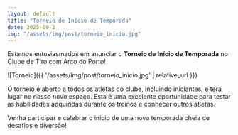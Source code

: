 ```yaml
---
layout: default
title: "Torneio de Início de Temporada"
date: 2025-09-2
img: "/assets/img/post/torneio_inicio.jpg"
---
```


Estamos entusiasmados em anunciar o **Torneio de Início de Temporada** no Clube de Tiro com Arco do Porto!  

![Torneio]({{ '/assets/img/post/torneio_inicio.jpg' | relative_url }})

O torneio é aberto a todos os atletas do clube, incluindo iniciantes, e terá lugar no nosso novo espaço. Esta é uma excelente oportunidade para testar as habilidades adquiridas durante os treinos e conhecer outros atletas.

Venha participar e celebrar o início de uma nova temporada cheia de desafios e diversão!
